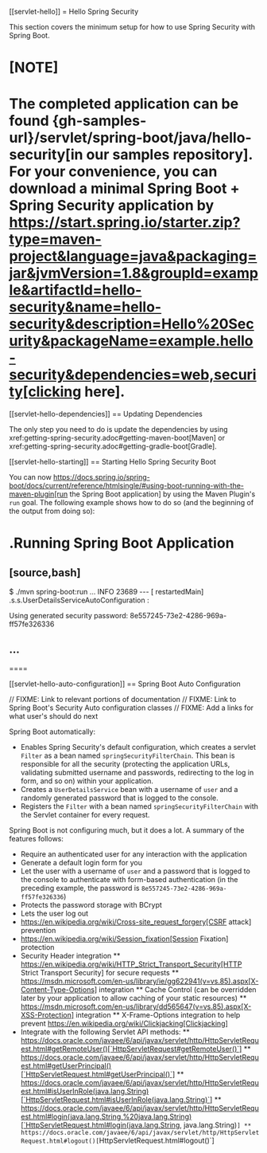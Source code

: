 [[servlet-hello]]
= Hello Spring Security

This section covers the minimum setup for how to use Spring Security with Spring Boot.

[NOTE]
====
The completed application can be found {gh-samples-url}/servlet/spring-boot/java/hello-security[in our samples repository].
For your convenience, you can download a minimal Spring Boot + Spring Security application by https://start.spring.io/starter.zip?type=maven-project&language=java&packaging=jar&jvmVersion=1.8&groupId=example&artifactId=hello-security&name=hello-security&description=Hello%20Security&packageName=example.hello-security&dependencies=web,security[clicking here].
====

[[servlet-hello-dependencies]]
== Updating Dependencies

The only step you need to do is update the dependencies by using xref:getting-spring-security.adoc#getting-maven-boot[Maven] or xref:getting-spring-security.adoc#getting-gradle-boot[Gradle].

[[servlet-hello-starting]]
== Starting Hello Spring Security Boot

You can now https://docs.spring.io/spring-boot/docs/current/reference/htmlsingle/#using-boot-running-with-the-maven-plugin[run the Spring Boot application] by using the Maven Plugin's `run` goal.
The following example shows how to do so (and the beginning of the output from doing so):

.Running Spring Boot Application
====
[source,bash]
----
$ ./mvn spring-boot:run
...
INFO 23689 --- [  restartedMain] .s.s.UserDetailsServiceAutoConfiguration :

Using generated security password: 8e557245-73e2-4286-969a-ff57fe326336

...
----
====


[[servlet-hello-auto-configuration]]
== Spring Boot Auto Configuration

// FIXME: Link to relevant portions of documentation
// FIXME: Link to Spring Boot's Security Auto configuration classes
// FIXME: Add a links for what user's should do next

Spring Boot automatically:

* Enables Spring Security's default configuration, which creates a servlet `Filter` as a bean named `springSecurityFilterChain`.
  This bean is responsible for all the security (protecting the application URLs, validating submitted username and passwords, redirecting to the log in form, and so on) within your application.
* Creates a `UserDetailsService` bean with a username of `user` and a randomly generated password that is logged to the console.
* Registers the `Filter` with a bean named `springSecurityFilterChain` with the Servlet container for every request.

Spring Boot is not configuring much, but it does a lot.
A summary of the features follows:

* Require an authenticated user for any interaction with the application
* Generate a default login form for you
* Let the user with a username of `user` and a password that is logged to the console to authenticate with form-based authentication (in the preceding example, the password is `8e557245-73e2-4286-969a-ff57fe326336`)
* Protects the password storage with BCrypt
* Lets the user log out
* https://en.wikipedia.org/wiki/Cross-site_request_forgery[CSRF attack] prevention
* https://en.wikipedia.org/wiki/Session_fixation[Session Fixation] protection
* Security Header integration
  ** https://en.wikipedia.org/wiki/HTTP_Strict_Transport_Security[HTTP Strict Transport Security] for secure requests
  ** https://msdn.microsoft.com/en-us/library/ie/gg622941(v=vs.85).aspx[X-Content-Type-Options] integration
  ** Cache Control (can be overridden later by your application to allow caching of your static resources)
  ** https://msdn.microsoft.com/en-us/library/dd565647(v=vs.85).aspx[X-XSS-Protection] integration
  ** X-Frame-Options integration to help prevent https://en.wikipedia.org/wiki/Clickjacking[Clickjacking]
* Integrate with the following Servlet API methods:
  ** https://docs.oracle.com/javaee/6/api/javax/servlet/http/HttpServletRequest.html#getRemoteUser()[`HttpServletRequest#getRemoteUser()`]
** https://docs.oracle.com/javaee/6/api/javax/servlet/http/HttpServletRequest.html#getUserPrincipal()[`HttpServletRequest.html#getUserPrincipal()`]
** https://docs.oracle.com/javaee/6/api/javax/servlet/http/HttpServletRequest.html#isUserInRole(java.lang.String)[`HttpServletRequest.html#isUserInRole(java.lang.String)`]
** https://docs.oracle.com/javaee/6/api/javax/servlet/http/HttpServletRequest.html#login(java.lang.String,%20java.lang.String)[`HttpServletRequest.html#login(java.lang.String, java.lang.String)`]
  ** https://docs.oracle.com/javaee/6/api/javax/servlet/http/HttpServletRequest.html#logout()[`HttpServletRequest.html#logout()`]
